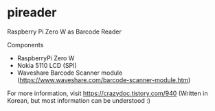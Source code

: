 # pireader
Raspberry Pi Zero W as Barcode Reader 

Components
- RaspberryPi Zero W
- Nokia 5110 LCD (SPI)
- Waveshare Barcode Scanner module (https://www.waveshare.com/barcode-scanner-module.htm)

For more information, visit https://crazydoc.tistory.com/940
(Written in Korean, but most information can be understood :)
